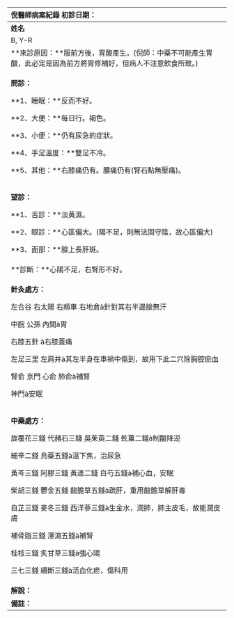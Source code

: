 ﻿|**倪醫師病案紀錄**     					初診日期：|
| :- |
|**姓名**|**性別**|**年齡及體型**|**來診日期**|
|B, Y-R|F||03/27/2008|
|**來診原因：**服前方後，胃酸產生。(倪師：中藥不可能產生胃酸，此必定是因為前方將胃修補好，但病人不注意飲食所致。)|
|<p>**問診：**</p><p>**1、睡眠：**反而不好。</p><p>**2、大便：**每日行。褐色。</p><p>**3、小便：**仍有尿急的症狀。</p><p>**4、手足溫度：**雙足不冷。</p><p>**5、其他：**右膝痛仍有。腰痛仍有(腎石點無壓痛)。</p>|
|<p>**望診：**</p><p>**1、舌診：**淡黃濕。</p><p>**2、眼診：**心區偏大。(陽不足，則無法固守陰，故心區偏大)</p><p>**3、面部：**臉上長肝斑。</p>|
|**診斷：**心陽不足，右腎形不好。|
|<p>**針灸處方：**</p><p>左合谷 右太陽 右頰車 右地倉à針對其右半邊臉無汗</p><p>中脘 公孫 內關à胃</p><p>右膝五針 à右膝蓋痛</p><p>左足三里 左肩井à其左半身在車禍中傷到，故用下此二穴除胸腔瘀血</p><p>腎俞 京門 心俞 肺俞à補腎</p><p>神門à安眠</p>|
|<p>**中藥處方：**</p><p>旋覆花三錢 代赭石三錢 吳茱萸二錢 乾薑二錢à制酸降逆</p><p>細辛二錢 烏藥五錢à溫下焦，治尿急</p><p>黃芩三錢 阿膠三錢 黃連二錢 白芍五錢à補心血，安眠</p><p>柴胡三錢 鬱金五錢 龍膽草五錢à疏肝，重用龍膽草解肝毒</p><p>白芷三錢 麥冬三錢 西洋蔘三錢à生金水，潤肺，肺主皮毛，故能潤皮膚</p><p>補骨脂三錢 澤瀉五錢à補腎</p><p>桂枝三錢 炙甘草三錢à強心陽</p><p>三七三錢 續斷三錢à活血化瘀，傷科用</p>|
|**解說：**|
|**備註：**|


